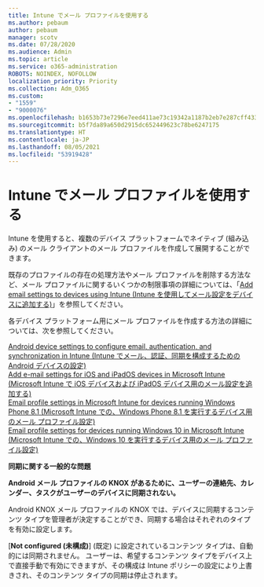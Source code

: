 ```yaml
---
title: Intune でメール プロファイルを使用する
ms.author: pebaum
author: pebaum
manager: scotv
ms.date: 07/28/2020
ms.audience: Admin
ms.topic: article
ms.service: o365-administration
ROBOTS: NOINDEX, NOFOLLOW
localization_priority: Priority
ms.collection: Adm_O365
ms.custom:
- "1559"
- "9000076"
ms.openlocfilehash: b1653b73e7296e7eed411ae73c19342a1187b2eb7e287cff4339ea0ca32d75c1
ms.sourcegitcommit: b5f7da89a650d2915dc652449623c78be6247175
ms.translationtype: HT
ms.contentlocale: ja-JP
ms.lasthandoff: 08/05/2021
ms.locfileid: "53919428"
---
```

# <a name="using-email-profiles-with-intune"></a>Intune でメール プロファイルを使用する

Intune を使用すると、複数のデバイス プラットフォームでネイティブ (組み込み) のメール クライアントのメール プロファイルを作成して展開することができます。

既存のプロファイルの存在の処理方法やメール プロファイルを削除する方法など、メール プロファイルに関するいくつかの制限事項の詳細については、「[Add email settings to devices using Intune (Intune を使用してメール設定をデバイスに追加する)](https://docs.microsoft.com/intune/email-settings-configure)」を参照してください。

各デバイス プラットフォーム用にメール プロファイルを作成する方法の詳細については、次を参照してください。

[Android device settings to configure email, authentication, and synchronization in Intune (Intune でメール、認証、同期を構成するための Android デバイスの設定)](https://docs.microsoft.com/intune/email-settings-android)  
[Add e-mail settings for iOS and iPadOS devices in Microsoft Intune (Microsoft Intune で iOS デバイスおよび iPadOS デバイス用のメール設定を追加する)](https://docs.microsoft.com/intune/email-settings-ios)  
[Email profile settings in Microsoft Intune for devices running Windows Phone 8.1 (Microsoft Intune での、Windows Phone 8.1 を実行するデバイス用のメール プロファイル設定)](https://docs.microsoft.com/intune/email-settings-windows-phone-8-1)  
[Email profile settings for devices running Windows 10 in Microsoft Intune (Microsoft Intune での、Windows 10 を実行するデバイス用のメール プロファイル設定)](https://docs.microsoft.com/intune/email-settings-windows-10)

**同期に関する一般的な問題**

**Android メール プロファイルの KNOX があるために、ユーザーの連絡先、カレンダー、タスクがユーザーのデバイスに同期されない。**

Android KNOX メール プロファイルの KNOX では、デバイスに同期するコンテンツ タイプを管理者が決定することができ、同期する場合はそれぞれのタイプを有効に設定します。

[**Not configured (未構成)**] (既定) に設定されているコンテンツ タイプは、自動的には同期されません。 ユーザーは、希望するコンテンツ タイプをデバイス上で直接手動で有効にできますが、その構成は Intune ポリシーの設定により上書きされ、そのコンテンツ タイプの同期は停止されます。

